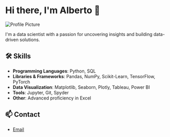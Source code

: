 # Hi there, I'm Alberto 👋

![Profile Picture]([https://example.com/your-image.jpg](https://drive.google.com/file/d/1YXtcxK7r8AmnXnr8HLZmKPe1QPzetw4a/view?usp=sharing))

I'm a data scientist with a passion for uncovering insights and building data-driven solutions.

## 🛠️ Skills
- **Programming Languages**: Python, SQL
- **Libraries & Frameworks**: Pandas, NumPy, Scikit-Learn, TensorFlow, PyTorch
- **Data Visualization**: Matplotlib, Seaborn, Plotly, Tableau, Power BI
- **Tools**: Jupyter, Git, Spyder
- **Other**: Advanced proficiency in Excel

## 📫 Contact
- [Email](mailto:alberto.mendez1710@gmail.com)

